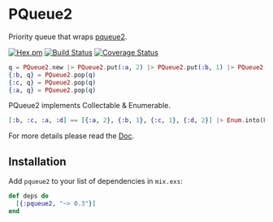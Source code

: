 PQueue2
==
Priority queue that wraps [pqueue2](https://hex.pm/packages/pqueue).

[![Hex.pm](https://img.shields.io/hexpm/v/pqueue2.svg)](https://hex.pm/packages/pqueue2)
[![Build Status](https://travis-ci.org/ne-sachirou/pqueue2.svg?branch=master)](https://travis-ci.org/ne-sachirou/pqueue2)
[![Coverage Status](https://coveralls.io/repos/github/ne-sachirou/pqueue2/badge.svg)](https://coveralls.io/github/ne-sachirou/pqueue2)

```elixir
q = PQueue2.new |> PQueue2.put(:a, 2) |> PQueue2.put(:b, 1) |> PQueue2.put(:c, 1)
{:b, q} = PQueue2.pop(q)
{:c, q} = PQueue2.pop(q)
{:a, q} = PQueue2.pop(q)
```

PQueue2 implements Collectable & Enumerable.

```elixir
[:b, :c, :a, :d] == [{:a, 2}, {:b, 1}, {:c, 1}, {:d, 2}] |> Enum.into(PQueue2.new) |> Enum.to_list()
```

For more details please read the [Doc](https://hexdocs.pm/pqueue2).

Installation
--
Add `pqueue2` to your list of dependencies in `mix.exs`:

```elixir
def deps do
  [{:pqueue2, "~> 0.3"}]
end
```
